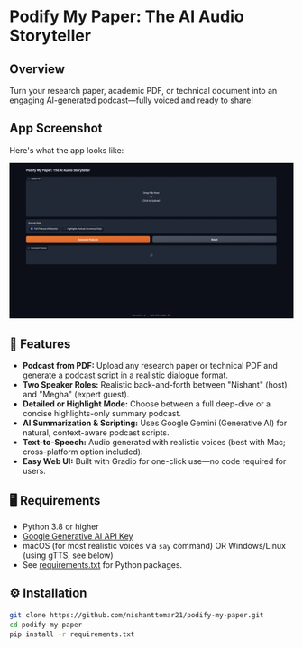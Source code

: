 # Podify My Paper: The AI Audio Storyteller

## Overview

Turn your research paper, academic PDF, or technical document into an engaging AI-generated podcast—fully voiced and ready to share!

## App Screenshot

Here's what the app looks like:

![App UI Screenshot](screenshot.png)

## 🚀 Features

- **Podcast from PDF:** Upload any research paper or technical PDF and generate a podcast script in a realistic dialogue format.
- **Two Speaker Roles:** Realistic back-and-forth between "Nishant" (host) and "Megha" (expert guest).
- **Detailed or Highlight Mode:** Choose between a full deep-dive or a concise highlights-only summary podcast.
- **AI Summarization & Scripting:** Uses Google Gemini (Generative AI) for natural, context-aware podcast scripts.
- **Text-to-Speech:** Audio generated with realistic voices (best with Mac; cross-platform option included).
- **Easy Web UI:** Built with Gradio for one-click use—no code required for users.

## 🖥️ Requirements

- Python 3.8 or higher
- [Google Generative AI API Key](https://ai.google.dev/)
- macOS (for most realistic voices via `say` command) OR Windows/Linux (using gTTS, see below)
- See [requirements.txt](requirements.txt) for Python packages.

## ⚙️ Installation

```bash
git clone https://github.com/nishanttomar21/podify-my-paper.git
cd podify-my-paper
pip install -r requirements.txt
